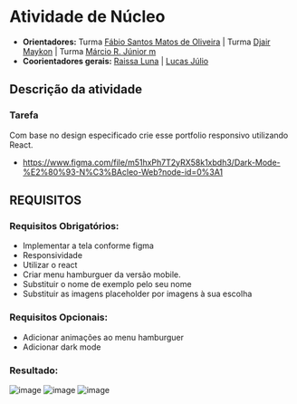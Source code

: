 # Atividade de Núcleo

- **Orientadores:** Turma  [Fábio Santos Matos de Oliveira](https://gitlab.com/Fabio-Matos1303) | Turma  [Djair Maykon](https://gitlab.com/djairmaykon) | Turma  [Márcio R. Júnior m](https://gitlab.com/marciojunior2109) 
- **Coorientadores gerais:** [Raissa Luna](https://gitlab.com/raissalunana) | [Lucas Júlio](https://gitlab.com/LucasJulio)

## Descrição da atividade

### Tarefa

Com base no design especificado crie esse portfolio responsivo utilizando React.

- https://www.figma.com/file/m51hxPh7T2yRX58k1xbdh3/Dark-Mode-%E2%80%93-N%C3%BAcleo-Web?node-id=0%3A1

## REQUISITOS

### Requisitos Obrigatórios:

- Implementar a tela conforme figma
- Responsividade
- Utilizar o react
- Criar menu hamburguer da versão mobile.
- Substituir o nome de exemplo pelo seu nome
- Substituir as imagens placeholder por imagens à sua escolha

### Requisitos Opcionais:

- Adicionar animações ao menu hamburguer
- Adicionar dark mode


### Resultado:

  ![image](https://github.com/MiCorreia/Portifolio/assets/163700231/7c394213-1fd0-4ef0-a18d-f2bf6ec4947e)
  ![image](https://github.com/MiCorreia/Portifolio/assets/163700231/875101a4-4994-49e9-929a-075ab865e60f)
  ![image](https://github.com/MiCorreia/Portifolio/assets/163700231/3a749523-8f6d-430e-bf9d-731e19fb268f)




